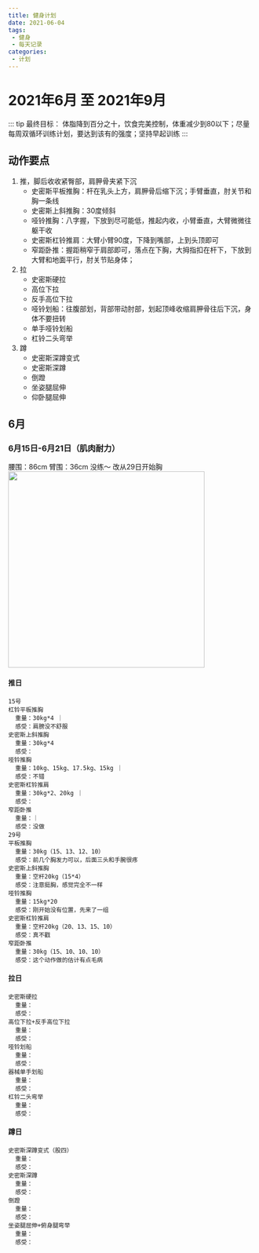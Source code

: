 ```yaml
---
title: 健身计划
date: 2021-06-04
tags:
 - 健身
 - 每天记录
categories:
 - 计划
--- 
```


# 2021年6月 至 2021年9月
::: tip
最终目标：
体脂降到百分之十，饮食完美控制，体重减少到80以下；尽量每周双循环训练计划，要达到该有的强度；坚持早起训练
:::
## 动作要点
1. 推，脚后收收紧臀部，肩胛骨夹紧下沉
    - 史密斯平板推胸：杆在乳头上方，肩胛骨后缩下沉；手臂垂直，肘关节和胸一条线
    - 史密斯上斜推胸：30度倾斜
    - 哑铃推胸：八字握，下放到尽可能低，推起内收，小臂垂直，大臂微微往躯干收
    - 史密斯杠铃推肩：大臂小臂90度，下降到嘴部，上到头顶即可
    - 窄距卧推：握距稍窄于肩部即可，落点在下胸，大拇指扣在杆下，下放到大臂和地面平行，肘关节贴身体；
2. 拉
    - 史密斯硬拉
    - 高位下拉
    - 反手高位下拉
    - 哑铃划船：往腹部划，背部带动肘部，划起顶峰收缩肩胛骨往后下沉，身体不要扭转
    - 单手哑铃划船
    - 杠铃二头弯举
3. 蹲
    - 史密斯深蹲变式
    - 史密斯深蹲
    - 倒蹬
    - 坐姿腿屈伸
    - 仰卧腿屈伸
 
## 6月
### 6月15日-6月21日（肌肉耐力）
腰围：86cm
臂围：36cm
没练～
改从29日开始胸
<img src="/assets/img/第一周.png" style="width: 400px; margin-let: 0">

#### 推日
    15号
    杠铃平板推胸
      重量：30kg*4 ｜
      感受：肩膀没不舒服
    史密斯上斜推胸
      重量：30kg*4
      感受：
    哑铃推胸
      重量：10kg、15kg、17.5kg、15kg ｜
      感受：不错   
    史密斯杠铃推肩
      重量：30kg*2、20kg ｜
      感受：    
    窄距卧推
      重量：｜
      感受：没做
    29号
    平板推胸
      重量：30kg（15、13、12、10）
      感受：前几个胸发力可以，后面三头和手腕很疼
    史密斯上斜推胸
      重量：空杆20kg（15*4）
      感受：注意挺胸，感觉完全不一样
    哑铃推胸
      重量：15kg*20
      感受：刚开始没有位置，先来了一组
    史密斯杠铃推肩
      重量：空杆20kg（20、13、15、10）
      感受：真不戳    
    窄距卧推
      重量：30kg（15、10、10、10）
      感受：这个动作做的估计有点毛病

#### 拉日
    史密斯硬拉
      重量：
      感受：
    高位下拉+反手高位下拉
      重量：
      感受：
    哑铃划船
      重量：
      感受：
    器械单手划船
      重量：
      感受：
    杠铃二头弯举
      重量：
      感受：

#### 蹲日
    史密斯深蹲变式（股四）
      重量：
      感受：
    史密斯深蹲
      重量：
      感受：
    倒蹬
      重量：
      感受：
    坐姿腿屈伸+俯身腿弯举
      重量：
      感受：
